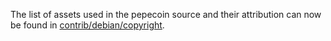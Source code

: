 The list of assets used in the pepecoin source and their attribution can now be found in [contrib/debian/copyright](../contrib/debian/copyright).
